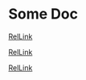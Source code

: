# Some Doc

[RelLink](#some-doc)

[RelLink](../_index.md#group-handbook)

[RelLink](../Proposals/README.md)
